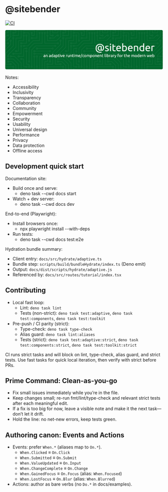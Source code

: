 # @sitebender

[![CI](https://github.com/site-bender/sitebender/actions/workflows/ci.yml/badge.svg?branch=phase-2)](https://github.com/site-bender/sitebender/actions/workflows/ci.yml)

![Header](./github-sitebender-banner.png)

Notes:

- Accessibility
- Inclusivity
- Transparency
- Collaboration
- Community
- Empowerment
- Security
- Usability
- Universal design
- Performance
- Privacy
- Data protection
- Offline access

## Development quick start

Documentation site:

- Build once and serve:
	- deno task --cwd docs start
- Watch + dev server:
	- deno task --cwd docs dev

End-to-end (Playwright):

- Install browsers once:
	- npx playwright install --with-deps
- Run tests:
	- deno task --cwd docs test:e2e

Hydration bundle summary:

- Client entry: `docs/src/hydrate/adaptive.ts`
- Bundle step: `scripts/build/bundleHydrate/index.ts` (Deno emit)
- Output: `docs/dist/scripts/hydrate/adaptive.js`
- Referenced by: `docs/src/routes/tutorial/index.tsx`

## Contributing

- Local fast loop:
	- Lint: `deno task lint`
	- Tests (non-strict): `deno task test:adaptive`, `deno task test:components`, `deno task test:toolkit`
- Pre-push / CI parity (strict):
	- Type-check: `deno task type-check`
	- Alias guard: `deno task lint:aliases`
	- Tests (strict): `deno task test:adaptive:strict`, `deno task test:components:strict`, `deno task test:toolkit:strict`

CI runs strict tasks and will block on lint, type-check, alias guard, and strict tests. Use fast tasks for quick local iteration, then verify with strict before PRs.

## Prime Command: Clean-as-you-go

- Fix small issues immediately while you’re in the file.
- Keep changes small; re-run fmt/lint/type-check and relevant strict tests after each meaningful edit.
- If a fix is too big for now, leave a visible note and make it the next task—don’t let it drift.
- Hold the line: no net-new errors, keep tests green.

## Authoring canon: Events and Actions

- Events: prefer `When.*` (aliases map to `On.*`).
	- `When.Clicked` ≡ `On.Click`
	- `When.Submitted` ≡ `On.Submit`
	- `When.ValueUpdated` ≡ `On.Input`
	- `When.ChangeComplete` ≡ `On.Change`
	- `When.GainedFocus` ≡ `On.Focus` (alias: `When.Focused`)
	- `When.LostFocus` ≡ `On.Blur` (alias: `When.Blurred`)
- Actions: author as bare verbs (no `Do.*` in docs/examples).
